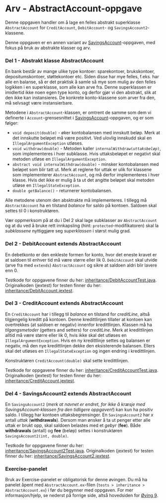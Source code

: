 # Arv - AbstractAccount-oppgave
Denne oppgaven handler om å lage en felles abstrakt superklasse `AbstractAccount`
for `CreditAccount`, `DebitAccount`- og `SavingsAccount2`-klassene.

Denne oppgaven er en annen variant av
[SavingsAccount](./SavingsAccount.md)-oppgaven, med fokus
på bruk av abstrakte klasser og arv.

### Del 1 - Abstrakt klasse AbstractAccount
En bank består av mange ulike type kontoer: sparekontoer, brukskontoer,
depositumskontoer, støttekontoer etc. Siden disse har mye felles, f.eks.
har alle en balanse, så er det praktisk å samle så mye som mulig av den
felles logikken i en superklasse, som alle kan arve fra. Denne superklassen
er imidlertid ikke noen egen type konto, og derfor gjør vi den abstrakt,
slik at den ikke kan instansieres. De konkrete konto-klassene som arver
fra den, må selvsagt være instansierbare.

Metodene i `AbstractAccount`-klassen, er omtrent de samme som dem vi definerte
i `Account`-grensesnittet i [SavingsAccount](./SavingsAccount.md)-oppgaven,
og er som følger:

* `void deposit(double)` - øker kontobalansen med innskutt beløp. Merk at det
innskutte beløpet må være positivt. Ved ulovlig innskudd skal en
`IllegalArgumentException` utløses.
* `void withdraw(double)` -  Metoden kaller <code>internalWithdraw(<i>uttaksbeløp</i>)</code>,
som implementeres i hver subklasse. Hvis uttaksbeløpet er negativt skal
metoden utløse en `IllegalArgumentException`.
* `abstract void internalWithdraw(double)` - minsker kontobalansen med beløpet
som blir tatt ut. Merk at reglene for uttak er ulik for klassene som
implementerer `AbstractAccount`, og må derfor implementeres i hver klasse.
Hvis det ikke er mulig å ta ut det angitte beløpet skal metoden utløse en
`IllegalStateException`.
* `double getBalance()` - returnerer kontobalansen.

Alle metodene utenom den absktrakte må implementeres. I tillegg må
`AbstractAccount` ha en tilstand *balance* for saldo på kontoen.
Saldoen skal settes til 0 i konstruktøren.

Vær oppmerksom på at du i Del 2 skal lage subklasser av `AbstractAccount`
og at du ved å bruke rett innkapsling (hint: `protected`-modifikatoren) skal
la *subklassene* nyttiggjøre seg *superklassen* i størst mulig grad.


### Del 2 - DebitAccount extends AbstractAccount
En debetkonto er den enkleste formen for konto, hvor det eneste kravet er at
saldoen til enhver tid må være større eller lik 0. `DebitAccount` skal utvide
(arve fra med `extends`) `AbstractAccount` og sikre at saldoen aldri blir
lavere enn 0.

Testkode for oppgavene finner du her: [inheritance/DebitAccountTest.java](../../tests/inheritance/DebitAccountTest.java). Originalkoden (jextest) for testen finner du her: [inheritance/DebitAccount.jextest](../../tests/inheritance/DebitAccount.jextest).

### Del 3 - CreditAccount extends AbstractAccount
En `CreditAccount` har i tillegg til *balance* en tilstand for *creditLine*,
altså tilgjengelig kreditt på kontoen. Denne kredittlinjen tillater at kontoen
kan overtrekkes (at saldoen er negativ) innenfor kredittlinjen. Klassen må ha
*tilgangsmetoder* (getters and setters) for *creditLine*. Merk at
kredittlinjen alltid må være større eller lik 0, hvis ikke skal det utløses
en `IllegalArgumentException`. Hvis en ny kredittlinje settes og balansen er
negativ, må den nye kredittlinjen dekke den eksisterende balansen. Ellers skal
det utløses en `IllegalStateException` og ingen endring i kredittlinjen.

Konstruktøren `CreditAccount(double)` skal sette kredittlinjen.

Testkode for oppgavene finner du her: [inheritance/CreditAccountTest.java](../../tests/inheritance/CreditAccountTest.java). Originalkoden (jextest) for testen finner du her: [inheritance/CreditAccount.jextest](../../tests/inheritance/CreditAccount.jextest).

### Del 4 - SavingsAccount2 extends AbstractAccount
En `SavingsAccount2` (*merk at navnet er endret, for ikke å kræsje med
SavingsAccount-klassen fra den tidligere oppgaven!*) kan kun ha positiv saldo.
I tillegg har kontoen uttaksbegrensinger. En `SavingsAccount2` har *x* antall
*uttak* (**withdrawals**). Dersom man ønsker å ta ut penger etter alle uttak er
brukt opp, skal saldoen belastes med et *gebyr* (**fee**). Både **withdrawals**
(antall) og **fee** (beløp) settes i konstruktøren `SavingsAccount2(int, double)`.

Testkode for oppgavene finner du her: [inheritance/SavingsAccount2Test.java](../../tests/inheritance/SavingsAccount2Test.java). Originalkoden (jextest) for testen finner du her: [inheritance/SavingsAccount2.jextest](../../tests/inheritance/SavingsAccount2.jextest).

### Exercise-panelet
Bruk av Exercise-panelet er obligatorisk for denne øvingen. Du må ha panelet
åpent med `AbstractAccount.ex`-filen (`tests > inheritance > AbstractAccount.ex`)
i før du begynner med oppgaven. For mer informasjon/hjelp, se nederst på
forrige side, altså hovedsiden for [Øving 9](./README.md).
